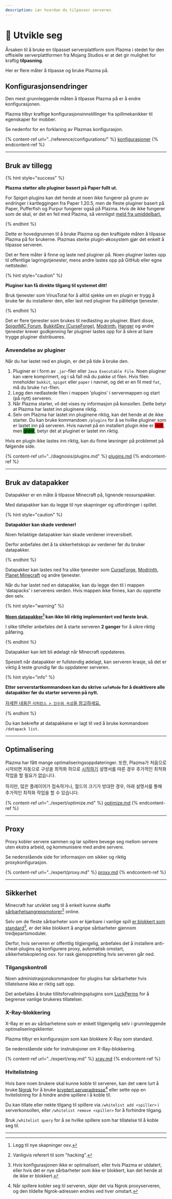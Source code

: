 ```yaml
---
description: Lær hvordan du tilpasser serveren.
---
```


# 📶 Utvikle seg

Årsaken til å bruke en tilpasset serverplattform som Plazma i stedet for den offisielle serverplattformen fra Mojang Studios er at det gir mulighet for kraftig **tilpasning**.

Her er flere måter å tilpasse og bruke Plazma på.

## Konfigurasjonsendringer <a href="#id-1" id="id-1"></a>

Den mest grunnleggende måten å tilpasse Plazma på er å endre konfigurasjonen.

Plazma tilbyr kraftige konfigurasjonsinnstillinger fra spillmekanikker til egenskaper for mobber.

Se nedenfor for en forklaring av Plazmas konfigurasjon.

{% content-ref url="../reference/configurations/" %}
[konfigurasjoner](../reference/configurations/)
{% endcontent-ref %}

***

## Bruk av tillegg <a href="#id-2" id="id-2"></a>

{% hint style="success" %}

**Plazma støtter alle pluginer basert på Paper fullt ut.**

For Spigot-plugins kan det hende at noen ikke fungerer på grunn av endringer i kartleggingen fra Paper 1.20.5, men de fleste pluginer basert på Paper, Pufferfish og Purpur fungerer også på Plazma. Hvis de ikke fungerer som de skal, er det en feil med Plazma, så vennligst [meld fra umiddelbart.](../diagnosis/plugins.md)

{% endhint %}

Dette er hovedgrunnen til å bruke Plazma og den kraftigste måten å tilpasse Plazma på for brukerne.
Plazmas sterke plugin-økosystem gjør det enkelt å tilpasse serveren.

Det er flere måter å finne og laste ned pluginer på. Noen pluginer lastes opp til offentlige lagringstjenester, mens andre lastes opp på GitHub eller egne nettsteder.

{% hint style="caution" %}

**Pluginer kan få direkte tilgang til systemet ditt!**

Bruk tjenester som VirusTotal for å alltid sjekke om en plugin er trygg å bruke før du installerer den, eller last ned pluginer fra pålitelige tjenester.

{% endhint %}

Det er flere tjenester som brukes til nedlasting av pluginer. Blant disse, [SpigotMC Forum](https://www.spigotmc.org/resources/), [BukkitDev (CurseForge)](https://dev.bukkit.org/bukkit-plugins), [Modrinth](https://modrinth.com/plugins), [Hanger](https://hangar.papermc.io/) og andre tjenester krever godkjenning før pluginer lastes opp for å sikre at bare trygge pluginer distribueres.

### Anvendelse av pluginer <a href="#id-2.1" id="id-2.1"></a>

Når du har lastet ned en plugin, er det på tide å bruke den.

1. Pluginer er i form av `.jar`-filer eller `Java Executable File`. Noen pluginer kan være komprimert, og i så fall må du pakke ut filen. Hvis filen inneholder `bukkit`, `spigot` eller `paper` i navnet, og det er en fil med `fat`, må du bruke `fat`-filen.
2. Legg den nedlastede filen i mappen 'plugins' i servermappen og start (på nytt) serveren.
3. Når Plazma starter, vil det vises ny informasjon på konsollen.
   Dette betyr at Plazma har lastet inn pluginene riktig.
4. Selv om Plazma har lastet inn pluginene riktig, kan det hende at de ikke starter.
   Du kan bruke kommandoen `/plugins` for å se hvilke pluginer som er lastet inn på serveren.
   Hvis navnet på en installert plugin ikke er <mark style="background-color:red;">rødt</mark>, men <mark style="background-color:green;">grønt</mark>, betyr det at pluginet er lastet inn riktig.

Hvis en plugin ikke lastes inn riktig, kan du finne løsninger på problemet på følgende side.

{% content-ref url="../diagnosis/plugins.md" %}
[plugins.md](../diagnosis/plugins.md)
{% endcontent-ref %}

***

## Bruk av datapakker <a href="#id-3" id="id-3"></a>

Datapakker er en måte å tilpasse Minecraft på, lignende ressurspakker.

Med datapakker kan du legge til nye skapninger og utfordringer i spillet.

{% hint style="caution" %}

**Datapakker kan skade verdener!**

Noen feilaktige datapakker kan skade verdener irreversibelt.

Derfor anbefales det å ta sikkerhetskopi av verdener før du bruker datapakker.

{% endhint %}

Datapakker kan lastes ned fra ulike tjenester som [CurseForge](https://www.curseforge.com/minecraft/search?page=1\&pageSize=50\&sortBy=relevancy\&class=data-packs), [Modrinth](https://modrinth.com/datapacks), [Planet Minecraft](https://www.planetminecraft.com/data-packs/) og andre tjenester.

Når du har lastet ned en datapakke, kan du legge den til i mappen 'datapacks' i serverens verden.
Hvis mappen ikke finnes, kan du opprette den selv.

{% hint style="warning" %}

**[Noen datapakker](#user-content-fn-2)[^2] kan ikke bli riktig implementert ved første bruk.**

I slike tilfeller anbefales det å starte serveren **2 ganger** for å sikre riktig påføring.

{% endhint %}

Datapakker kan lett bli ødelagt når Minecraft oppdateres.

Spesielt når datapakker er fullstendig ødelagt, kan serveren krasje, så det er viktig å teste grundig før du oppdaterer serveren.

{% hint style="info" %}

**Etter serverstartkommandoen kan du skrive `safeMode` for å deaktivere alle datapakker før du starter serveren på nytt.**

[자세한 내용은 `리퍼런스 > 인수와 속성`을 참고하세요.](../reference/arguments.md#safemode)

{% endhint %}

Du kan bekrefte at datapakkene er lagt til ved å bruke kommandoen `/datapack list`.

***

## Optimalisering <a href="#id-4" id="id-4"></a>

Plazma har fått mange optimaliseringsoppdateringer. 또한, Plazma가 처음으로 시작되면 자동으로
구성을 최적화 하므로 [시작하기](./README.md) 설명서를 따른 경우 추가적인 최적화 작업을 할 필요가 없습니다.

하지만, 많은 플레이어가 접속하거나, 월드의 크기가 방대한 경우,
아래 설명서를 통해 추가적인 최적화 작업을 할 수 있습니다.

{% content-ref url="../expert/optimize.md" %}
[optimize.md](../expert/optimize.md)
{% endcontent-ref %}

***

## Proxy <a href="#id-5" id="id-5"></a>

Proxy kobler servere sammen og lar spillere bevege seg mellom servere uten ekstra arbeid,
og kommunisere med andre servere.

Se nedenstående side for informasjon om sikker og riktig proxykonfigurasjon.

{% content-ref url="../expert/proxy.md" %}
[proxy.md](../expert/proxy.md)
{% endcontent-ref %}

***

## Sikkerhet <a href="#id-5" id="id-5"></a>

Minecraft har utviklet seg til å enkelt kunne skaffe [sårbarhetsangrepsmotorer](#user-content-fn-3)[^3] online.

Selv om de fleste sårbarheter som er kjørbare i vanlige spill [er blokkert som standard](#user-content-fn-4)[^4],
er det ikke blokkert å angripe sårbarheter gjennom tredjepartsmoduler.

Derfor, hvis serveren er offentlig tilgjengelig, anbefales det å installere anti-cheat-plugins
og konfigurere proxy, automatisk omstart, sikkerhetskopiering osv. for rask gjenoppretting hvis serveren går ned.

### Tilgangskontroll <a href="#id-5.1" id="id-5.1"></a>

Noen administrasjonskommandoer for plugins har sårbarheter hvis tillatelsene ikke er riktig satt opp.

Det anbefales å bruke tillitsforvaltningsplugins som [LuckPerms](https://luckperms.net/)
for å begrense vanlige brukeres tillatelser.

### X-Ray-blokkering <a href="#id-5.2" id="id-5.2"></a>

X-Ray er en av sårbarhetene som er enkelt tilgjengelig selv i grunnleggende optimaliseringsklienter.

Plazma tilbyr en konfigurasjon som kan blokkere X-Ray som standard.

Se nedenstående side for instruksjoner om X-Ray-blokkering.

{% content-ref url="../expert/xray.md" %}
[xray.md](../expert/xray.md)
{% endcontent-ref %}

### Hvitelistning <a href="#id-5.3" id="id-5.3"></a>

Hvis bare noen brukere skal kunne koble til serveren,
kan det være lurt å bruke [Ngrok](./README.md#id-6.2) for å bruke [kryptert serveradresse](#user-content-fn-5)[^5] eller
sette opp en hvitelistning for å hindre andre spillere i å koble til.

Du kan tillate eller nekte tilgang til spillere via `/whitelist add <spiller>` i serverkonsollen,
eller `/whitelist remove <spiller>` for å forhindre tilgang.

Bruk `/whitelist query` for å se hvilke spillere som har tillatelse til å koble seg til.

***

[^1]: Eller Minecraft: Bedrock Editions tillegg.

[^2]: Legg til nye skapninger osv.

[^3]: Vanligvis referert til som "hacking".

[^4]: Hvis konfigurasjonen ikke er optimalisert, eller hvis Plazma er utdatert, eller hvis det er nye sårbarheter som ikke er blokkert, kan det hende at de ikke er blokkert.

[^5]: Når spillere kobler seg til serveren, skjer det via Ngrok proxyserveren, og den tildelte Ngrok-adressen endres ved hver omstart.

